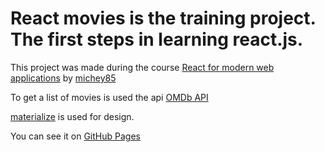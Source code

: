 # React movies is the training project. The first steps in learning react.js.

This project was made during the course [React for modern web applications](https://stepik.org/course/114197/syllabus) by [michey85](https://github.com/michey85)

To get a list of movies is used the api [OMDb API](https://www.omdbapi.com/)

[materialize](https://materializecss.com/about.html) is used for design.

You can see it on [GitHub Pages](https://akamyshan.github.io/react-movies)
